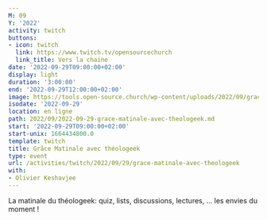 ```yaml
---
M: 09
Y: '2022'
activity: twitch
buttons:
- icon: twitch
  link: https://www.twitch.tv/opensourcechurch
  link_title: Vers la chaine
date: '2022-09-29T09:00:00+02:00'
display: light
duration: '3:00:00'
end: '2022-09-29T12:00:00+02:00'
image: https://tools.open-source.church/wp-content/uploads/2022/09/grace-matinale.jpg
isodate: '2022-09-29'
location: en ligne
path: 2022/09/2022-09-29-grace-matinale-avec-theologeek.md
start: '2022-09-29T09:00:00+02:00'
start-unix: 1664434800.0
template: twitch
title: Grâce Matinale avec théologeek
type: event
url: /activities/twitch/2022/09/29/grace-matinale-avec-theologeek
with:
- Olivier Keshavjee
---
```

La matinale du théologeek: quiz, lists, discussions, lectures, ... les envies du moment !